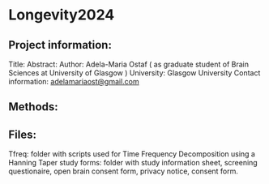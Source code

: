 # Longevity2024
## Project information:
Title:
Abstract:
Author: Adela-Maria Ostaf ( as graduate student of Brain Sciences at University of Glasgow )
University: Glasgow University
Contact information: adelamariaost@gmail.com
## Methods:
## Files:
Tfreq: folder with scripts used for Time Frequency Decomposition using a Hanning Taper
study forms: folder with study information sheet, screening questionaire, open brain consent form, privacy notice, consent form. 
